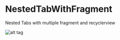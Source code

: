 # NestedTabWithFragment
Nested Tabs with multiple fragment and recyclerview

![alt tag](https://cloud.githubusercontent.com/assets/13237433/23521250/36e0e350-ffa4-11e6-91d9-6f1c3aaf8dea.png)
